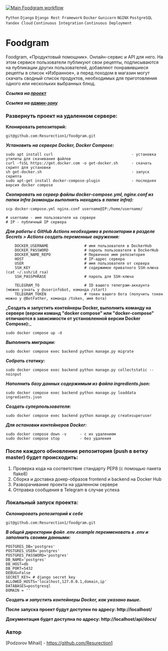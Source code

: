 [![Main Foodgram workflow](https://github.com/Resurection1/foodgram/actions/workflows/main.yaml/badge.svg)](https://github.com/Resurection1/foodgram/actions/workflows/main.yaml)

`Python` `Django` `Django Rest Framework` `Docker` `Gunicorn` `NGINX` `PostgreSQL` `Yandex Cloud` `Continuous Integration` `Continuous Deployment`

# **Foodgram**
Foodgram, «Продуктовый помощник». Онлайн-сервис и API для него. На этом сервисе пользователи публикуют свои рецепты, подписываются на публикации других пользователей, добавляют понравившиеся рецепты в список «Избранное», а перед походом в магазин могут скачать сводный список продуктов, необходимых для приготовления одного или нескольких выбранных блюд.

**_Ссылка на [проект](https://foodgramm.sytes.net/admin/ "Гиперссылка к проекту.")_**

**_Ссылка на [админ-зону](https://foodgramm.sytes.net/admin/ "Гиперссылка к админке.")_**

### Развернуть проект на удаленном сервере:

**Клонировать репозиторий:**
```
git@github.com:Resurection1/foodgram.git
```
**_Установить на сервере Docker, Docker Compose:_**
```
sudo apt install curl                                   - установка утилиты для скачивания файлов
curl -fsSL https://get.docker.com -o get-docker.sh      - скачать скрипт для установки
sh get-docker.sh                                        - запуск скрипта
sudo apt-get install docker-compose-plugin              - последняя версия docker compose
```
**_Скопировать на сервер файлы docker-compose.yml, nginx.conf из папки infra (команды выполнять находясь в папке infra):_**
```
scp docker-compose.yml nginx.conf username@IP:/home/username/

# username - имя пользователя на сервере
# IP - публичный IP сервера
```

**_Для работы с GitHub Actions необходимо в репозитории в разделе Secrets > Actions создать переменные окружения:_**
```
    DOCKER_USERNAME                # имя пользователя в DockerHub
    DOCKER_PASSWORD                # пароль пользователя в DockerHub
    DOCKER_NAME_REPO               # Первичное имя репозитория
    HOST                           # IP-адрес сервера
    USER                           # имя пользователя от сервера
    SSH_KEY                        # содержимое приватного SSH-ключа (cat ~/.ssh/id_rsa)
    SSH_PASSPHRASE                 # пароль для SSH-ключа

    TELEGRAM_TO                    # ID вашего телеграм-аккаунта (можно узнать у @userinfobot, команда /start)
    TELEGRAM_TOKEN                 # токен вашего бота (получить токен можно у @BotFather, команда /token, имя бота)
```

**_Создать и запустить контейнеры Docker, выполнить команду на сервере (версии команд "docker compose" или "docker-compose" отличаются в зависимости от установленной версии Docker Compose):**_
```
sudo docker compose up -d
```
**_Выполнить миграции:_**
```
sudo docker compose exec backend python manage.py migrate
```
**_Собрать статику:_**
```
sudo docker compose exec backend python manage.py collectstatic --noinput
```
**_Наполнить базу данных содержимым из файла ingredients.json:_**
```
sudo docker compose exec backend python manage.py loaddata ingredients.json
```
**_Создать суперпользователя:_**
```
sudo docker compose exec backend python manage.py createsuperuser
```
**_Для остановки контейнеров Docker:_**
```
sudo docker compose down -v      - с их удалением
sudo docker compose stop         - без удаления
```
### После каждого обновления репозитория (push в ветку master) будет происходить:

1. Проверка кода на соответствие стандарту PEP8 (с помощью пакета flake8)
2. Сборка и доставка докер-образов frontend и backend на Docker Hub
3. Разворачивание проекта на удаленном сервере
4. Отправка сообщения в Telegram в случае успеха

### Локальный запуск проекта:

**_Склонировать репозиторий к себе_**
```
git@github.com:Resurection1/foodgram.git
```

**_В общей директории файл .env.example переименовать в .env и заполнить своими данными:_**
```
POSTGRES_DB='postgres'
POSTGRES_USER='postgres'
POSTGRES_PASSWORD='postgres'
DB_NAME='postgres'
DB_HOST=db
DB_PORT=5432
DEBUG=False
SECRET_KEY= # django secret key
ALLOWED_HOSTS='localhost,127.0.0.1,domain,ip'
DATABASES=postgresql
DOMAIN = ''
```

**_Создать и запустить контейнеры Docker, как указано выше._**

**После запуска проект будут доступен по адресу: http://localhost/**

**Документация будет доступна по адресу: http://localhost/api/docs/**


### Автор
[Podzorov Mihail] - https://github.com/Resurection1